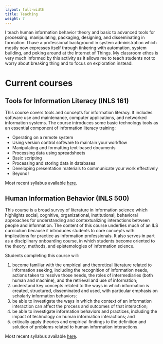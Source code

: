 ```yaml
---
layout: full-width
title: Teaching
weight: 7
---
```


I teach human information behavior theory and basic to advanced tools for processing, manipulating, packaging, designing, and disseminating in formation. 
I have a professional background in system administration which mostly now expresses itself through tinkering with automation, system building, and poking around at the Internet of Things. 
My classroom ethos is very much informed by this activity as it allows me to teach students not to worry about breaking thing and to focus on exploration instead. 

# Current courses 

## Tools for Information Literacy (INLS 161)

This course covers tools and concepts for information literacy. 
It includes software use and maintenance, computer applications, and networked information systems.
The course introduces some basic technology tools as an essential component of information literacy training:

- Operating on a remote system
- Using version control software to maintain your workflow
- Manipulating and formatting text-based documents
- Processing data using spreadsheets
- Basic scripting
- Processing and storing data in databases
- Developing presentation materials to communicate your work effectively
- Beyond!

Most recent syllabus available [here](http://inls161.johndmart.in/).

## Human Information Behavior (INLS 500)

This course is a broad survey of literature in information science which highlights social, cognitive, organizational, institutional, behavioral approaches for understanding and contextualizing interactions between people and information. 
The content of this course underlies much of an ILS curriculum because it introduces students to core concepts with implications for practice as information professionals. 
It also serves in part as a disciplinary onboarding course, in which students become oriented to the theory, methods, and epistemologies of information science. 

Students completing this course will:

1. become familiar with the empirical and theoretical literature related to information seeking, including the recognition of information needs, actions taken to resolve those needs, the roles of intermediaries (both human and machine), and the retrieval and use of information;
2. understand key concepts related to the ways in which information is created, structured, disseminated and used, with particular emphasis on scholarly information behaviors;
3. be able to investigate the ways in which the context of an information interaction can affect the process and outcomes of that interaction;
4. be able to investigate information behaviors and practices, including the impact of technology on human information interactions; and
5. critically apply theories and empirical findings to the definition and solution of problems related to human information interactions.

Most recent syllabus available [here](http://inls500.johndmart.in/).


